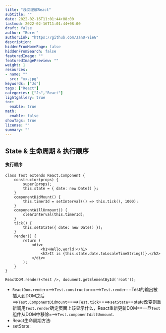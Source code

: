 ```yaml
---
title: "浅义理解React"
subtitle: ""
date: 2022-02-16T11:01:44+08:00
lastmod: 2022-02-16T11:01:44+08:00
draft: false
author: "Borer"
authorLink: "https://github.com/JanU-YieG"
description:
hiddenFromHomePage: false
hiddenFromSearch: false
featuredImage: ""
featuredImagePreview: ""
weight: 1
resources:
- name: ""
  src: "xx.jpg"
keywords: ["Js"]
tags: ["React"]
categories: ["Js","React"]
lightgallery: true
toc:
  enable: true
math:
  enable: false
showTags: true
license: ""
summary: ""
---
```


## State & 生命周期 & 执行顺序

#### 执行顺序
```
class Test extends React.Component {
    constructor(props) {
        super(props);
        this.state = { date: new Date() };
    }
    componentDidMount() {
        this.timerId = setInterval(() => this.tick(), 1000);
    }
    componentWillUnmount() {
        clearInterval(this.timerId);
    }
    tick() {
        this.setState({ date: new Date() });
    }
    render() {
        return (
            <div>
                <h1>Hello,world!</h1>
                <h2>It is {this.state.date.toLocaleTimeString()}.</h2>
            </div>
        );
    }
}

ReactDOM.render(<Test />, document.getElementById('root'));
```
- `ReactDom.render`===>`Test.constructor`====>`Test.render`==Test的输出被插入到DOM之后==>`Test.ComponentDidMount`====>`Test.tick`====>`setState`==state改变则重新调用`Test.render`确定页面上该显示什么，React重新更新DOM==一旦`Test`组件从DOM中移除===>`Test.componentWillUnmount`.
- React生命周期方法:
- setState:

